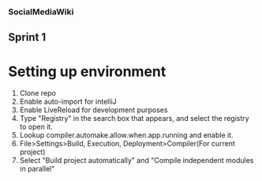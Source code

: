 ### SocialMediaWiki

## Sprint 1

# Setting up environment

1. Clone repo
2. Enable auto-import for intelliJ
3. Enable LiveReload for development purposes
  1. Type "Registry" in the search box that appears, and select the registry to open it.
  2. Lookup compiler.automake.allow.when.app.running and enable it.
  3. File>Settings>Build, Execution, Deployment>Compiler(For current project)
  4. Select "Build project automatically" and "Compile independent modules in parallel"
